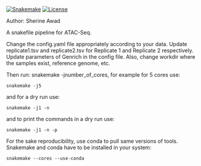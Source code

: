 [![Snakemake](https://img.shields.io/badge/snakemake-≥6.0.2-brightgreen.svg)](https://snakemake.github.io)
[![License](https://img.shields.io/badge/License-BSD_3--Clause-blue.svg)](https://opensource.org/licenses/BSD-3-Clause)

Author: Sherine Awad 

A snakefile pipeline for ATAC-Seq.

Change the config.yaml file appropriately according to your data. 
Update replicate1.tsv and replicate2.tsv for Replicate 1 and Replicate 2 respectively. 
Update parameters of Genrich in the config file. Also, change workdir where the samples exist, reference genome,  etc. 

Then run: snakemake -jnumber_of_cores, for example for 5 cores use:

    snakemake -j5 

and for a dry run use: 

    snakemake -j1 -n 


and to print the commands in a dry run use:

    snakemake -j1 -n -p 

For the sake reproducibility, use conda to pull same versions of tools. Snakemake and conda have to be installed in your system:

    snakemake --cores --use-conda
